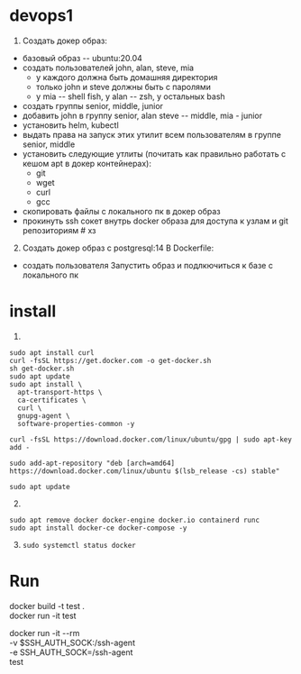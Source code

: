 # devops1
1. Создать докер образ:
  - базовый образ -- ubuntu:20.04
  - создать пользователей john, alan, steve, mia
    - у каждого должна быть домашняя директория
    - только john и steve должны быть с паролями
    - у mia -- shell fish, у alan -- zsh, у остальных bash
  - cоздать группы senior, middle, junior
  - добавить john в группу senior, alan steve -- middle, mia - junior
  - установить helm, kubectl
  - выдать права на запуск этих утилит всем пользователям в группе senior, middle
  - установить следующие утлиты (почитать как правильно работать с кешом apt в докер контейнерах):
      - git
      - wget
      - curl
      - gcc
  - скопировать файлы с локального пк в докер образ
  - прокинуть ssh сокет внутрь docker образа для доступа к узлам и git репозиториям # хз


2. Создать докер образ с postgresql:14
  В Dockerfile:
  - создать пользователя
  Запустить образ и подлкючиться к базе с локального пк



# install 

1. 
```
sudo apt install curl
curl -fsSL https://get.docker.com -o get-docker.sh
sh get-docker.sh  
sudo apt update 
sudo apt install \
  apt-transport-https \
  ca-certificates \
  curl \
  gnupg-agent \
  software-properties-common -y 

curl -fsSL https://download.docker.com/linux/ubuntu/gpg | sudo apt-key add -

sudo add-apt-repository "deb [arch=amd64] https://download.docker.com/linux/ubuntu $(lsb_release -cs) stable"

sudo apt update
```
2. 
```
sudo apt remove docker docker-engine docker.io containerd runc
sudo apt install docker-ce docker-compose -y 
```
3. ```sudo systemctl status docker ```

# Run
docker build -t test .  
docker run -it test

docker run -it --rm \
    -v $SSH_AUTH_SOCK:/ssh-agent \
    -e SSH_AUTH_SOCK=/ssh-agent \
    test